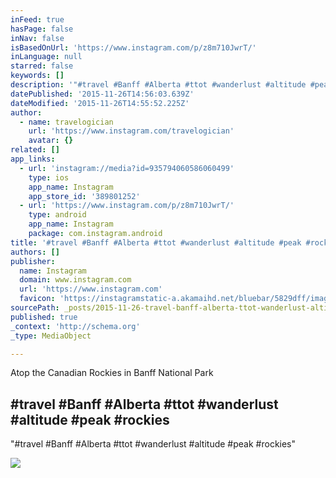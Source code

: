 ```yaml
---
inFeed: true
hasPage: false
inNav: false
isBasedOnUrl: 'https://www.instagram.com/p/z8m710JwrT/'
inLanguage: null
starred: false
keywords: []
description: '"#travel #Banff #Alberta #ttot #wanderlust #altitude #peak #rockies"'
datePublished: '2015-11-26T14:56:03.639Z'
dateModified: '2015-11-26T14:55:52.225Z'
author:
  - name: travelogician
    url: 'https://www.instagram.com/travelogician'
    avatar: {}
related: []
app_links:
  - url: 'instagram://media?id=935794060586060499'
    type: ios
    app_name: Instagram
    app_store_id: '389801252'
  - url: 'https://www.instagram.com/p/z8m710JwrT/'
    type: android
    app_name: Instagram
    package: com.instagram.android
title: '#travel #Banff #Alberta #ttot #wanderlust #altitude #peak #rockies'
authors: []
publisher:
  name: Instagram
  domain: www.instagram.com
  url: 'https://www.instagram.com'
  favicon: 'https://instagramstatic-a.akamaihd.net/bluebar/5829dff/images/ico/favicon.ico'
sourcePath: _posts/2015-11-26-travel-banff-alberta-ttot-wanderlust-altitude-peak-r.md
published: true
_context: 'http://schema.org'
_type: MediaObject

---
```

Atop the Canadian Rockies in Banff National Park

<article style=""><h1>#travel #Banff #Alberta #ttot #wanderlust #altitude #peak #rockies</h1><p>"#travel #Banff #Alberta #ttot #wanderlust #altitude #peak #rockies"</p><img src="https://scontent.cdninstagram.com/hphotos-xtp1/t51.2885-15/e15/11008348_1584167015163580_266392627_n.jpg" /></article>